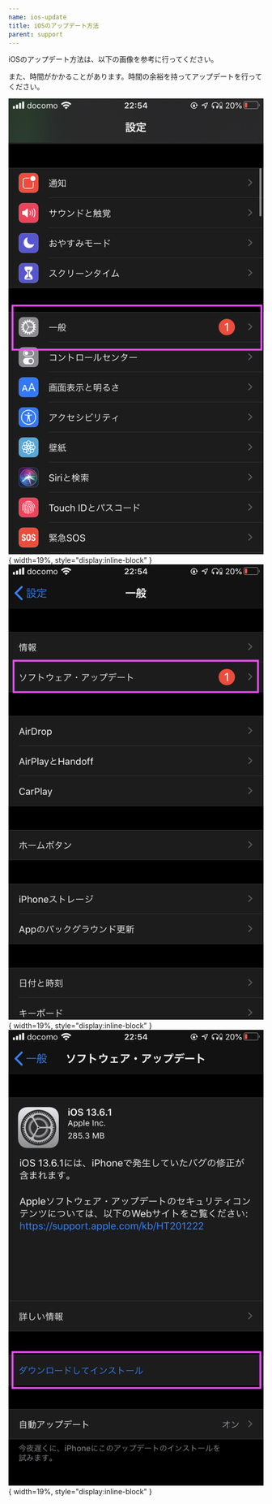 ```yaml
---
name: ios-update
title: iOSのアップデート方法
parent: support
---
```


iOSのアップデート方法は、以下の画像を参考に行ってください。

また、時間がかかることがあります。時間の余裕を持ってアップデートを行ってください。

![許可](/images/support/iou-0.png){ width=19%, style="display:inline-block" }
![許可](/images/support/iou-1.png){ width=19%, style="display:inline-block" }
![許可](/images/support/iou-2.png){ width=19%, style="display:inline-block" }